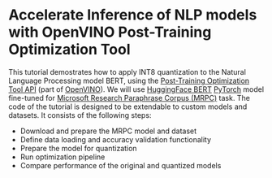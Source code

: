 # Accelerate Inference of NLP models with OpenVINO Post-Training Optimization Tool 

This tutorial demostrates how to apply INT8 quantization to the Natural
Language Processing model BERT, using the [Post-Training Optimization
Tool
API](https://docs.openvinotoolkit.org/latest/pot_compression_api_README.html)
(part of [OpenVINO](https://docs.openvinotoolkit.org/)). We will use [HuggingFace
BERT](https://huggingface.co/transformers/model_doc/bert.html)
[PyTorch](https://pytorch.org/) model fine-tuned for [Microsoft Research
Paraphrase Corpus
(MRPC)](https://www.microsoft.com/en-us/download/details.aspx?id=52398) task.
The code of the tutorial is designed to be extendable to custom models and
datasets. It consists of the following steps:

- Download and prepare the MRPC model and dataset
- Define data loading and accuracy validation functionality
- Prepare the model for quantization
- Run optimization pipeline
- Compare performance of the original and quantized models

